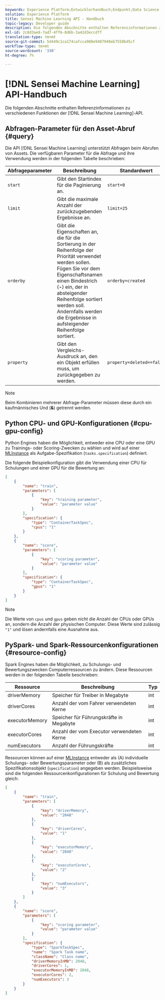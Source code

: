 ```yaml
---
keywords: Experience Platform;Entwicklerhandbuch;Endpunkt;Data Science Workspace;beliebte Themen
solution: Experience Platform
title: Sensei Machine Learning API - Handbuch
topic-legacy: Developer guide
description: Die folgenden Abschnitte enthalten Referenzinformationen zu verschiedenen Funktionen der Sensei Machine Learning API.
exl-id: 2c8d3ae8-7ad7-4ff6-8d6b-3a42d3eccdff
translation-type: tm+mt
source-git-commit: 5d449c1ca174cafcca988e9487940eb7550bd5cf
workflow-type: tm+mt
source-wordcount: '330'
ht-degree: 7%

---
```


# [!DNL Sensei Machine Learning] API-Handbuch

Die folgenden Abschnitte enthalten Referenzinformationen zu verschiedenen Funktionen der [!DNL Sensei Machine Learning]-API.

## Abfragen-Parameter für den Asset-Abruf {#query}

Die API [!DNL Sensei Machine Learning] unterstützt Abfragen beim Abrufen von Assets. Die verfügbaren Parameter für die Abfrage und ihre Verwendung werden in der folgenden Tabelle beschrieben:

| Abfrageparameter | Beschreibung | Standardwert |
| --------------- | ----------- | ------- |
| `start` | Gibt den Startindex für die Paginierung an. | `start=0` |
| `limit` | Gibt die maximale Anzahl der zurückzugebenden Ergebnisse an. | `limit=25` |
| `orderby` | Gibt die Eigenschaften an, die für die Sortierung in der Reihenfolge der Priorität verwendet werden sollen. Fügen Sie vor dem Eigenschaftsnamen einen Bindestrich (**-**) ein, der in absteigender Reihenfolge sortiert werden soll. Andernfalls werden die Ergebnisse in aufsteigender Reihenfolge sortiert. | `orderby=created` |
| `property` | Gibt den Vergleichs-Ausdruck an, den ein Objekt erfüllen muss, um zurückgegeben zu werden. | `property=deleted==false` |

>[!NOTE]
>
>Beim Kombinieren mehrerer Abfrage-Parameter müssen diese durch ein kaufmännisches Und (**&amp;**) getrennt werden.

## Python CPU- und GPU-Konfigurationen {#cpu-gpu-config}

Python Engines haben die Möglichkeit, entweder eine CPU oder eine GPU zu Trainings- oder Scoring-Zwecken zu wählen und wird auf einer [MLInstance](./mlinstances.md) als Aufgabe-Spezifikation (`tasks.specification`) definiert.

Die folgende Beispielkonfiguration gibt die Verwendung einer CPU für Schulungen und einer GPU für die Bewertung an:

```json
[
    {
        "name": "train",
        "parameters": [
            {
                "key": "training parameter",
                "value": "parameter value"
            }    
        ],
        "specification": {
            "type": "ContainerTaskSpec",
            "cpus": "1"
        }
    },
    {
        "name": "score",
        "parameters": [
            {
                "key": "scoring parameter",
                "value": "parameter value" 
            }
        ],
        "specification": {
            "type": "ContainerTaskSpec",
            "gpus": "1"
        }
    }
]
```

>[!NOTE]
>
>Die Werte von `cpus` und `gpus` geben nicht die Anzahl der CPUs oder GPUs an, sondern die Anzahl der physischen Computer. Diese Werte sind zulässig `"1"` und lösen andernfalls eine Ausnahme aus.

## PySpark- und Spark-Ressourcenkonfigurationen {#resource-config}

Spark Engines haben die Möglichkeit, zu Schulungs- und Bewertungszwecken Computerressourcen zu ändern. Diese Ressourcen werden in der folgenden Tabelle beschrieben:

| Ressource | Beschreibung | Typ |
| -------- | ----------- | ---- |
| driverMemory | Speicher für Treiber in Megabyte | int |
| driverCores | Anzahl der vom Fahrer verwendeten Kerne | int |
| executorMemory | Speicher für Führungskräfte in Megabyte | int |
| executorCores | Anzahl der vom Executor verwendeten Kerne | int |
| numExecutors | Anzahl der Führungskräfte | int |

Ressourcen können auf einer [MLInstance](./mlinstances.md) entweder als (A) individuelle Schulungs- oder Bewertungsparameter oder (B) als zusätzliches Spezifikationsobjekt (`specification`) angegeben werden. Beispielsweise sind die folgenden Ressourcenkonfigurationen für Schulung und Bewertung gleich:

```json
[
    {
        "name": "train",
        "parameters": [
            {
                "key": "driverMemory",
                "value": "2048"
            },
            {
                "key": "driverCores",
                "value": "1"
            },
            {
                "key": "executorMemory",
                "value": "2048"
            },
            {
                "key": "executorCores",
                "value": "2"
            },
            {
                "key": "numExecutors",
                "value": "3"
            }
        ]
    },
    {
        "name": "score",
        "parameters": [
            {
                "key": "scoring parameter",
                "value": "parameter value"
            }
        ],
        "specification": {
            "type": "SparkTaskSpec",
            "name": "Spark Task name",
            "className": "Class name",
            "driverMemoryInMB": 2048,
            "driverCores": 1,
            "executorMemoryInMB": 2048,
            "executorCores": 2,
            "numExecutors": 3
        }
    }
]
```
